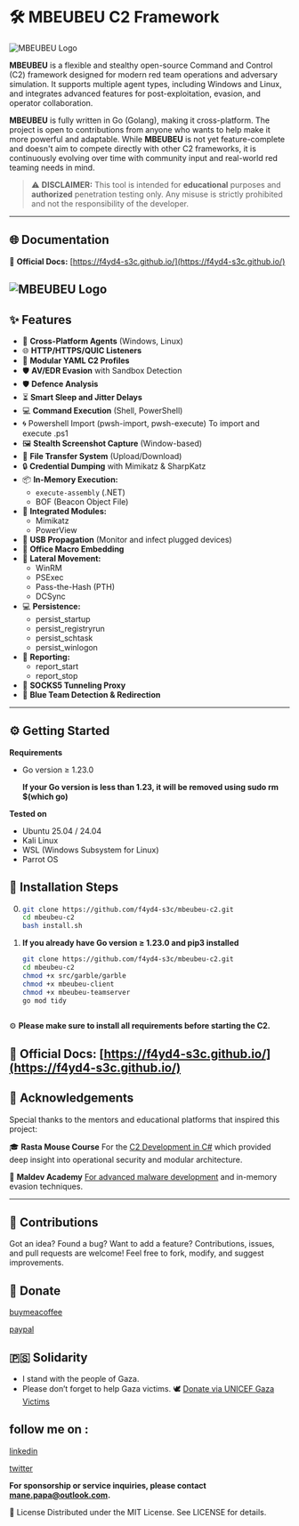 # 🛠️ MBEUBEU C2 Framework  
![MBEUBEU Logo](https://f4yd4-s3c.github.io/screenshots/mbeubeu.png)



**MBEUBEU** is a flexible and stealthy open-source Command and Control (C2) framework designed for modern red team operations and adversary simulation. It supports multiple agent types, including Windows and Linux, and integrates advanced features for post-exploitation, evasion, and operator collaboration.

**MBEUBEU** is fully written in Go (Golang), making it cross-platform. The project is open to contributions from anyone who wants to help make it more powerful and adaptable.
While **MBEUBEU** is not yet feature-complete and doesn't aim to compete directly with other C2 frameworks, it is continuously evolving over time with community input and real-world red teaming needs in mind.


> ⚠️ **DISCLAIMER:** This tool is intended for **educational** purposes and **authorized** penetration testing only. Any misuse is strictly prohibited and not the responsibility of the developer.

---

## 🌐 Documentation

📝 **Official Docs:** [https://f4yd4-s3c.github.io/](https://f4yd4-s3c.github.io/)

![MBEUBEU Logo](https://f4yd4-s3c.github.io/screenshots/start-ts.gif)
---

## ✨ Features

- 🚀 **Cross-Platform Agents** (Windows, Linux)
- 🌐 **HTTP/HTTPS/QUIC Listeners**
- 🧱 **Modular YAML C2 Profiles**
- 🛡️ **AV/EDR Evasion** with Sandbox Detection
- 🛡️ **Defence Analysis**
- ⏳ **Smart Sleep and Jitter Delays**
- 💻 **Command Execution** (Shell, PowerShell)
- 🌀 Powershell Import (pwsh-import, pwsh-execute) To import and execute .ps1
- 🖼️ **Stealth Screenshot Capture** (Window-based)
- 📁 **File Transfer System** (Upload/Download)
- 🔒 **Credential Dumping** with Mimikatz & SharpKatz
- 📦 **In-Memory Execution:**
  - `execute-assembly` (.NET)
  - BOF (Beacon Object File)
- 🧠 **Integrated Modules:**
  - Mimikatz
  - PowerView
- 📎 **USB Propagation** (Monitor and infect plugged devices)
- 🧾 **Office Macro Embedding**
- 🌉 **Lateral Movement:**
  - WinRM
  - PSExec
  - Pass-the-Hash (PTH)
  - DCSync
- 💻 **Persistence:**
  - persist_startup
  - persist_registryrun
  - persist_schtask
  - persist_winlogon
- 🧾 **Reporting:**
  - report_start
  - report_stop
- 🧅 **SOCKS5 Tunneling Proxy**
- 🔔 **Blue Team Detection & Redirection**

---

## ⚙️ Getting Started

**Requirements**
  - Go version ≥ 1.23.0
   
    **If your Go version is less than 1.23, it will be removed using sudo rm $(which go)**

**Tested on**
  - Ubuntu 25.04 / 24.04
  - Kali Linux
  - WSL (Windows Subsystem for Linux)
  - Parrot OS

## 🧪 Installation Steps
0. ```bash
   git clone https://github.com/f4yd4-s3c/mbeubeu-c2.git
   cd mbeubeu-c2
   bash install.sh

1. **If you already have Go version ≥ 1.23.0 and pip3 installed**
   ```bash
   git clone https://github.com/f4yd4-s3c/mbeubeu-c2.git
   cd mbeubeu-c2
   chmod +x src/garble/garble
   chmod +x mbeubeu-client
   chmod +x mbeubeu-teamserver
   go mod tidy
     
⚙️ **Please make sure to install all requirements before starting the C2.**

📝 **Official Docs:** [https://f4yd4-s3c.github.io/](https://f4yd4-s3c.github.io/)
---
## 🙏 Acknowledgements
Special thanks to the mentors and educational platforms that inspired this project:

🎓 **Rasta Mouse Course**
For the [C2 Development in C#](https://training.zeropointsecurity.co.uk/courses/c2-development-in-csharp)  which provided deep insight into operational security and modular architecture.

🧠 **Maldev Academy**
[For advanced malware development](https://maldevacademy.com/) and in-memory evasion techniques.

---

## 🤝 Contributions
Got an idea? Found a bug? Want to add a feature?
Contributions, issues, and pull requests are welcome! Feel free to fork, modify, and suggest improvements.


## 💙 Donate  
[buymeacoffee](https://www.buymeacoffee.com/f4yd4)  

[paypal](https://paypal.me/f4yd4s3c)

## 🇵🇸 Solidarity 
 -  I stand with the people of Gaza.  
 -  Please don’t forget to help Gaza victims. 🕊️ [Donate via UNICEF Gaza Victims  ](https://www.unicef.org/emergencies/children-gaza-need-lifesaving-support)


## follow me on :
[linkedin](https://linkedin.com/in/p4p4m4n3)  

[twitter](https://twitter.com/in/p4p4m4n3)  

**For sponsorship or service inquiries, please contact mane.papa@outlook.com.**

📜 License
Distributed under the MIT License. See LICENSE for details.



